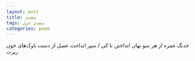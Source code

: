 ```yaml
---
layout: post
title: سعدی
tags: سعدی غزل
categories: poem
---
```


خدنگ غمزه از هر سو نهان انداختن تا کی / سپر انداخت عصل از دست ناوک‌های خون ریزت
